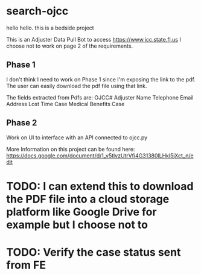 # search-ojcc
hello hello. this is a bedside project

This is an Adjuster Data Pull Bot to access https://www.jcc.state.fl.us
I choose not to work on page 2 of the requirements.


## Phase 1
I don't think I need to work on Phase 1 since I'm exposing the link to the pdf. The user can easily download the pdf file using that link.

The fields extracted from Pdfs are:
OJCC#
Adjuster Name
Telephone
Email Address
Lost Time Case
Medical Benefits Case


## Phase 2
Work on UI to interface with an API connected to ojcc.py

More Information on this project can be found here:
https://docs.google.com/document/d/1_v5tlvzUtrVfi4G31380lLHkl5jXct_n/edit

# TODO: I can extend this to download the PDF file into a cloud storage platform like Google Drive for example but I choose not to

# TODO: Verify the case status sent from FE
